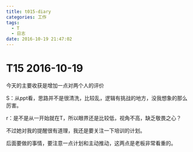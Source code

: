 ```yaml
---
title: t015-diary
categories: 工作
tags:
  - T
  - 日志
date: 2016-10-19 21:47:02
---
```

# T15 2016-10-19
今天的主要收获是增加一点对两个人的评价

S：从ppt看，思路并不是很清洗，比较乱，逻辑有挑战的地方，没我想象的那么厉害。

r：是不是从一开始就在T，所以眼界还是比较低，视角不高，缺乏敬畏之心？

不过她对我的提醒很有道理，我还是要关注一下培训的计划。

后面要做的事情，要注意一点计划和主动推动，这两点是老板非常看重的。